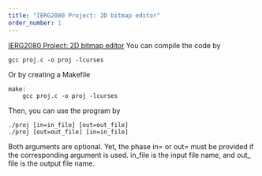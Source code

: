 ```yaml
---
title: "IERG2080 Project: 2D bitmap editor"
order_number: 1
---
```


[IERG2080 Project: 2D bitmap editor](https://github.com/dizzyryan/CUHK-CS-Notes/blob/bf9a807f64c491d62685a233bd8f789d982280ca/IERG2080/proj.c)
You can compile the code by
```
gcc proj.c -o proj -lcurses
```

Or by creating a Makefile
```
make:
	gcc proj.c -o proj -lcurses
```

Then, you can use the program by

```
./proj [in=in_file] [out=out_file]
./proj [out=out_file] [in=in_file]
```

Both arguments are optional. Yet, the phase in= or out= must be provided if the corresponding argument is used. in_file is the input file name, and out_
file is the output file name.